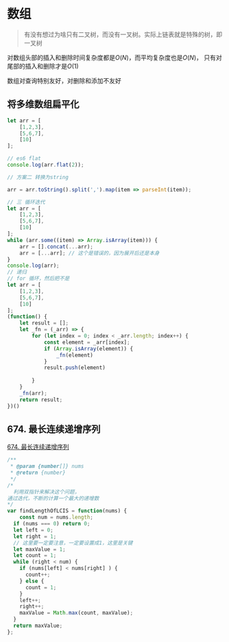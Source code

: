 # 数组

>有没有想过为啥只有二叉树，而没有一叉树。实际上链表就是特殊的树，即一叉树

对数组头部的插入和删除时间复杂度都是$O(N)$，而平均复杂度也是$O(N)$，
只有对尾部的插入和删除才是$O(1)$

数组对查询特别友好，对删除和添加不友好

## 将多维数组扁平化

```js
let arr = [
    [1,2,3],
    [5,6,7],
    [10]
];

// es6 flat
console.log(arr.flat(2));

// 方案二 转换为string

arr = arr.toString().split(',').map(item => parseInt(item));

// 三 循环迭代
let arr = [
    [1,2,3],
    [5,6,7],
    [10]
];
while (arr.some((item) => Array.isArray(item))) {
    arr = [].concat(...arr);
    arr = [...arr]; // 这个是错误的，因为展开后还是本身
}
console.log(arr);
// 递归
// for 循环，然后把不是
let arr = [
    [1,2,3],
    [5,6,7],
    [10]
];
(function() {
    let result = [];
    let _fn = (_arr) => {
        for (let index = 0; index < _arr.length; index++) {
            const element = _arr[index];
            if (Array.isArray(element)) {
                _fn(element)
            }
            result.push(element)
            
        }
    }
    _fn(arr);
    return result;
})()
```
## 674. 最长连续递增序列

[674. 最长连续递增序列](https://leetcode-cn.com/problems/longest-continuous-increasing-subsequence/)


```js
/**
 * @param {number[]} nums
 * @return {number}
 */
/* 
  利用双指针来解决这个问题，
通过迭代，不断的计算一个最大的递增数
*/
var findLengthOfLCIS = function(nums) {
	const num = nums.length;
  if (nums === 0) return 0;
  let left = 0;
  let right = 1;
  // 这里要一定要注意，一定要设置成1，这里是关键
  let maxValue = 1;
  let count = 1;
  while (right < num) {
    if (nums[left] < nums[right] ) {
      count++;
    } else {
      count = 1;
    }
    left++;
    right++;
    maxValue = Math.max(count, maxValue);
  }
  return maxValue;
};
```

